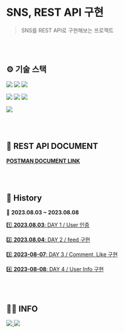 # **SNS, REST API 구현**
> SNS를 REST API로 구현해보는 프로젝트

<br><br>

## ⚙ 기술 스택
<p>
<img src="https://img.shields.io/badge/Java_17-007396?style=flat&logo=OpenJDK&logoColor=white">
<img src="https://img.shields.io/badge/gradle_8.1.1-02303A?style=flat&logo=gradle&logoColor=white">
<img src="https://img.shields.io/badge/SQLite_3.41.2.2-003B57?style=flat&logo=SQLite&logoColor=white">
</p>
<p>
<img src="https://img.shields.io/badge/Spring_6.0.10-6DB33F?style=flat&logo=Spring&logoColor=white">
<img src="https://img.shields.io/badge/springboot_3.1.1-6DB33F?style=flat&logo=springboot&logoColor=white">
<img src="https://img.shields.io/badge/springsecurity_6.1.1-6DB33F?style=flat&logo=springsecurity&logoColor=white">
</p>
<img src="https://img.shields.io/badge/postman_10.16.0-FF6C37?style=flat&logo=postman&logoColor=white">

<br><br>

## 📁 REST API DOCUMENT

[**POSTMAN DOCUMENT LINK**](https://documenter.getpostman.com/view/26676516/2s9Xxzvt2Q)

<br><br>

## 📜 History 

📆 **2023.08.03 ~ 2023.08.08**

[1️⃣ <b>2023.08.03</b>: DAY 1 / User 인증](https://github.com/likelion-backend-5th/Project_2_LimHyoungTaek/issues/1)

[2️⃣ <b>2023.08.04</b>: DAY 2 / feed 구현](https://github.com/likelion-backend-5th/Project_2_LimHyoungTaek/issues/2)

[3️⃣ <b>2023-08-07</b>: DAY 3 / Comment, Like 구현](https://github.com/likelion-backend-5th/Project_2_LimHyoungTaek/issues/3)

[4️⃣ <b>2023-08-08</b>: DAY 4 / User Info 구현](https://github.com/likelion-backend-5th/Project_2_LimHyoungTaek/issues/4)

<br><br>

## 🙍‍♂️ INFO
<a href="https://github.com/Oh3gwnn">
  <img src="https://img.shields.io/badge/github-181717?style=for-the-badge&logo=github&logoColor=white">
</a>
<a href="https://takethat.tistory.com/">
  <img src="https://img.shields.io/badge/tistory-FD5F07?style=for-the-badge&logo=tistory&logoColor=white">
</a>

<br><br>
